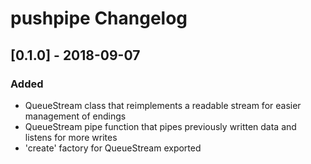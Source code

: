 # pushpipe Changelog

## [0.1.0] - 2018-09-07
### Added
- QueueStream class that reimplements a readable stream for easier management of endings
- QueueStream pipe function that pipes previously written data and listens for more writes
- 'create' factory for QueueStream exported